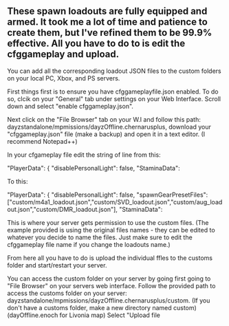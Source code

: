 These spawn loadouts are fully equipped and armed. It took me a lot of time and patience to create them, but I've refined them to be 99.9% effective. All you have to do to is edit the cfggameplay and upload.
---------------------------------------------------------------------------------------------------------------------------------------------------------------------------------------------------------------

You can add all the corresponding loadout JSON files to the custom folders on your local PC, Xbox, and PS servers.

First things first is to ensure you have cfggameplayfile.json enabled. To do so, clcik on your "General" tab under settings on your Web Interface. Scroll down and select "enable cfggameplay.json".

Next click on the "File Browser" tab on your W.I and follow this path: dayzstandalone/mpmissions/dayzOffline.chernarusplus, download your "cfggameplay.json" file (make a backup) and open it in a text editor. (I recommend Notepad++)

In your cfgameplay file edit the string of line from this:

"PlayerData":
	{
		"disablePersonalLight": false,
		"StaminaData":

To this:

"PlayerData":
	{
		"disablePersonalLight": false,
		"spawnGearPresetFiles": ["custom/m4a1_loadout.json","custom/SVD_loadout.json","custom/aug_loadout.json","custom/DMR_loadout.json"],
		"StaminaData":

This is where your server gets permission to use the custom files. (The example provided is using the original files names - they can be edited to whatever you decide to name the files. Just make sure to edit the cfggameplay file name if you change the loadouts name.)

From here all you have to do is upload the individual ffles to the customs folder and start/restart your server. 

You can access the custom folder on your server by going first going to "File Browser" on your servers web interface.
Follow the provided path to access the customs folder on your server: dayzstandalone/mpmissions/dayzOffline.chernarusplus/custom. (If you don't have a customs folder, make a new directory named custom)(dayOffline.enoch for Livonia map)
Select "Upload file
